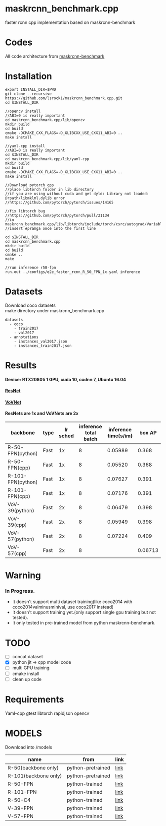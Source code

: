 # maskrcnn_benchmark.cpp
faster rcnn cpp implementation based on maskrcnn-benchmark

# Codes
All code architecture from [maskrcnn-benchmark](https://github.com/facebookresearch/maskrcnn-benchmark)


# Installation
```
export INSTALL_DIR=$PWD
git clone --recursive https://github.com/lsrock1/maskrcnn_benchmark.cpp.git
cd $INSTALL_DIR

//opencv install
//ABI=0 is really important
cd maskrcnn_benchmark.cpp/lib/opencv
mkdir build
cd build
cmake -DCMAKE_CXX_FLAGS=-D_GLIBCXX_USE_CXX11_ABI=0 ..
make install

//yaml-cpp install
//ABI=0 is really important
cd $INSTALL_DIR
cd maskrcnn_benchmark.cpp/lib/yaml-cpp
mkdir build
cd build
cmake -DCMAKE_CXX_FLAGS=-D_GLIBCXX_USE_CXX11_ABI=0 ..
make install

//Download pytorch cpp
//place libtorch folder in lib directory
//if you are using without cuda and get dyld: Library not loaded: @rpath/libmklml.dylib error
//https://github.com/pytorch/pytorch/issues/14165

//fix libtorch bug
//https://github.com/pytorch/pytorch/pull/21134
//in maskrcnn_benchmark.cpp/lib/libtorch/include/torch/csrc/autograd/VariableTypeUtils.h
//insert #pramga once into the first line

cd $INSTALL_DIR
cd maskrcnn_benchmark.cpp
mkdir build
cd build
cmake ..
make

//run inference r50-fpn
run.out ../configs/e2e_faster_rcnn_R_50_FPN_1x.yaml inference

```

# Datasets
Download coco datasets  
make directory under maskrcnn_benchmark.cpp
```
datasets
  - coco
    - train2017
    - val2017
  - annotations
    - instances_val2017.json
    - instances_train2017.json
```

# Results

#### Device:  RTX2080ti 1 GPU, cuda 10, cudnn 7, Ubuntu 16.04
#### [ResNet](https://arxiv.org/abs/1512.03385)
#### [VoVNet](https://arxiv.org/abs/1904.09730)
#### ResNets are 1x and VoVNets are 2x

backbone | type | lr sched | inference total batch | inference time(s/im) | box AP
-- | -- | -- | -- | -- | --
R-50-FPN(python) | Fast | 1x | 8 | 0.05989 | 0.368
R-50-FPN(cpp) | Fast | 1x | 8 | 0.05520 | 0.368
R-101-FPN(python) | Fast | 1x | 8 | 0.07627 | 0.391
R-101-FPN(cpp) | Fast | 1x | 8 | 0.07176 | 0.391
VoV-39(python) | Fast | 2x | 8 | 0.06479 | 0.398
VoV-39(cpp) | Fast | 2x | 8 | 0.05949 | 0.398
VoV-57(python) | Fast | 2x | 8 | 0.07224 | 0.409
VoV-57(cpp) | Fast | 2x | 8 |  | 0.06713 | 0.409

# Warning
### In Progress.  
* It doesn't support multi dataset training(like coco2014 with coco2014valminusminival, use coco2017 instead)
* It doesn't support training yet.(only support single gpu training but not tested).  
* It only tested in pre-trained model from python maskrcnn-benchmark.  

# TODO
- [ ] concat dataset
- [x] python jit -> cpp model code
- [ ] multi GPU training
- [ ] cmake install
- [ ] clean up code

# Requirements
Yaml-cpp
gtest
libtorch
rapidjson
opencv

# MODELS
Download into /models 

name | from | link 
-- | -- | -- 
R-50(backbone only) | python-pretrained | [link](https://www.dropbox.com/s/2q808v0p2j75lfq/resnet50_cpp.pth?dl=0)
R-101(backbone only) | python-pretrained | [link](https://www.dropbox.com/s/h5a51ur3qvrdjh5/resnet101_cpp.pth?dl=0)
R-50-FPN | python-trained | [link](https://www.dropbox.com/s/4uvdc8kaluelzx8/frcn_r50_fpn_cpp.pth?dl=0)
R-101-FPN | python-trained | [link](https://www.dropbox.com/s/sgo3k502kegmcxa/frcn_r101_fpn_cpp.pth?dl=0)
R-50-C4 | python-trained | [link](https://www.dropbox.com/s/zu1yzt9ydlnqin4/frcn_r50_c4_cpp.pth?dl=0)
V-39-FPN | python-trained | [link](https://www.dropbox.com/s/h0rgqyy375m3rhv/frcn_v39_fpn_cpp.pth?dl=0)
V-57-FPN | python-trained | [link](https://www.dropbox.com/s/18alpuwz8ft9d86/frcn_v57_fpn_cpp.pth?dl=0)